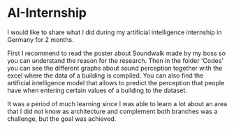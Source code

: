 # AI-Internship
I would like to share what I did during my artificial intelligence internship in Germany for 2 months.

First I recommend to read the poster about Soundwalk made by my boss so you can understand the reason for the research. Then in the folder 'Codes' you can see the different graphs about sound perception together with the excel where the data of a building is compiled. You can also find the artificial intelligence model that allows to predict the perception that people have when entering certain values of a building to the dataset.

It was a period of much learning since I was able to learn a lot about an area that I did not know as architecture and complement both branches was a challenge, but the goal was achieved.
